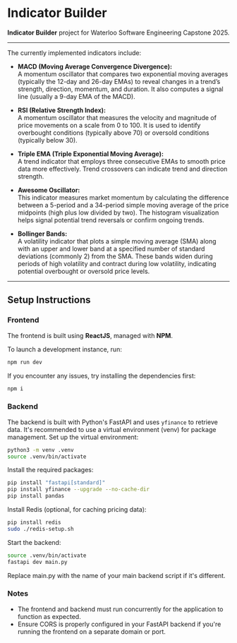 # Indicator Builder

**Indicator Builder** project for Waterloo Software Engineering Capstone 2025.

---

The currently implemented indicators include:

- **MACD (Moving Average Convergence Divergence):**  
  A momentum oscillator that compares two exponential moving averages (typically the 12-day and 26-day EMAs) to reveal changes in a trend’s strength, direction, momentum, and duration. It also computes a signal line (usually a 9-day EMA of the MACD).

- **RSI (Relative Strength Index):**  
  A momentum oscillator that measures the velocity and magnitude of price movements on a scale from 0 to 100. It is used to identify overbought conditions (typically above 70) or oversold conditions (typically below 30).

- **Triple EMA (Triple Exponential Moving Average):**  
  A trend indicator that employs three consecutive EMAs to smooth price data more effectively. Trend crossovers can indicate trend and direction strength.

- **Awesome Oscillator:**  
  This indicator measures market momentum by calculating the difference between a 5-period and a 34-period simple moving average of the price midpoints (high plus low divided by two). The histogram visualization helps signal potential trend reversals or confirm ongoing trends.

- **Bollinger Bands:**  
  A volatility indicator that plots a simple moving average (SMA) along with an upper and lower band at a specified number of standard deviations (commonly 2) from the SMA. These bands widen during periods of high volatility and contract during low volatility, indicating potential overbought or oversold price levels.

---

## Setup Instructions

### Frontend

The frontend is built using **ReactJS**, managed with **NPM**.

To launch a development instance, run:  
```bash
npm run dev
```
If you encounter any issues, try installing the dependencies first:
```bash
npm i
```

### Backend
The backend is built with Python's FastAPI and uses `yfinance` to retrieve data. It's recommended to use a virtual environment (venv) for package management.
Set up the virtual environment:
```bash
python3 -m venv .venv
source .venv/bin/activate
```
Install the required packages:
```bash
pip install "fastapi[standard]"
pip install yfinance --upgrade --no-cache-dir
pip install pandas
```
Install Redis (optional, for caching pricing data):
```bash
pip install redis
sudo ./redis-setup.sh
```
Start the backend:
```bash
source .venv/bin/activate
fastapi dev main.py
```

Replace main.py with the name of your main backend script if it's different.

### Notes
- The frontend and backend must run concurrently for the application to function as expected.
- Ensure CORS is properly configured in your FastAPI backend if you're running the frontend on a separate domain or port.

